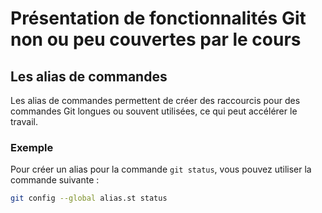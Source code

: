 # Présentation de fonctionnalités Git non ou peu couvertes par le cours

## Les alias de commandes
Les alias de commandes permettent de créer des raccourcis pour des commandes Git longues ou souvent utilisées, ce qui peut accélérer le travail.

### Exemple
Pour créer un alias pour la commande `git status`, vous pouvez utiliser la commande suivante :
```bash
git config --global alias.st status
